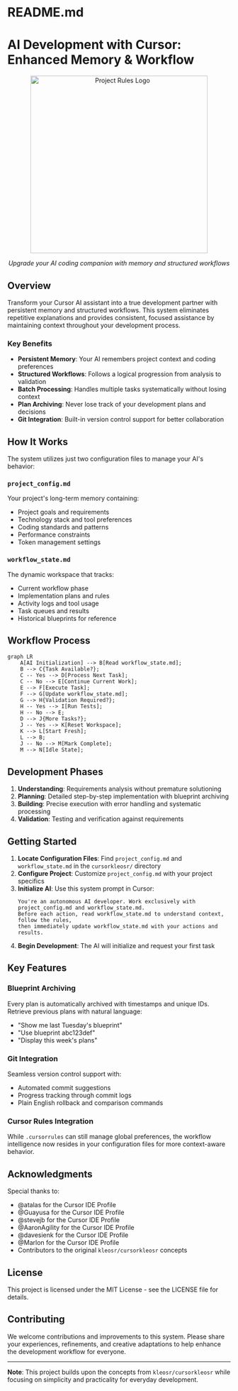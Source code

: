 # README.md

# AI Development with Cursor: Enhanced Memory & Workflow

<div align="center">
  <img src="https://i.ibb.co/tMy2cRkC/image-fx.png" alt="Project Rules Logo" width="400"/>
  <p><em>Upgrade your AI coding companion with memory and structured workflows</em></p>
</div>

## Overview

Transform your Cursor AI assistant into a true development partner with persistent memory and structured workflows. This system eliminates repetitive explanations and provides consistent, focused assistance by maintaining context throughout your development process.

### Key Benefits

- **Persistent Memory**: Your AI remembers project context and coding preferences
- **Structured Workflows**: Follows a logical progression from analysis to validation
- **Batch Processing**: Handles multiple tasks systematically without losing context
- **Plan Archiving**: Never lose track of your development plans and decisions
- **Git Integration**: Built-in version control support for better collaboration

## How It Works

The system utilizes just two configuration files to manage your AI's behavior:

### `project_config.md`
Your project's long-term memory containing:
- Project goals and requirements
- Technology stack and tool preferences
- Coding standards and patterns
- Performance constraints
- Token management settings

### `workflow_state.md`
The dynamic workspace that tracks:
- Current workflow phase
- Implementation plans and rules
- Activity logs and tool usage
- Task queues and results
- Historical blueprints for reference

## Workflow Process

```mermaid
graph LR
    A[AI Initialization] --> B[Read workflow_state.md];
    B --> C{Task Available?};
    C -- Yes --> D[Process Next Task];
    C -- No --> E[Continue Current Work];
    E --> F[Execute Task];
    F --> G[Update workflow_state.md];
    G --> H{Validation Required?};
    H -- Yes --> I[Run Tests];
    H -- No --> E;
    D --> J{More Tasks?};
    J -- Yes --> K[Reset Workspace];
    K --> L[Start Fresh];
    L --> B;
    J -- No --> M[Mark Complete];
    M --> N[Idle State];
```

## Development Phases

1. **Understanding**: Requirements analysis without premature solutioning
2. **Planning**: Detailed step-by-step implementation with blueprint archiving
3. **Building**: Precise execution with error handling and systematic processing
4. **Validation**: Testing and verification against requirements

## Getting Started

1. **Locate Configuration Files**: Find `project_config.md` and `workflow_state.md` in the `cursorkleosr/` directory
2. **Configure Project**: Customize `project_config.md` with your project specifics
3. **Initialize AI**: Use this system prompt in Cursor:
   ```
   You're an autonomous AI developer. Work exclusively with project_config.md and workflow_state.md. 
   Before each action, read workflow_state.md to understand context, follow the rules, 
   then immediately update workflow_state.md with your actions and results.
   ```
4. **Begin Development**: The AI will initialize and request your first task

## Key Features

### Blueprint Archiving
Every plan is automatically archived with timestamps and unique IDs. Retrieve previous plans with natural language:
- "Show me last Tuesday's blueprint"
- "Use blueprint abc123def"
- "Display this week's plans"

### Git Integration
Seamless version control support with:
- Automated commit suggestions
- Progress tracking through commit logs
- Plain English rollback and comparison commands

### Cursor Rules Integration
While `.cursorrules` can still manage global preferences, the workflow intelligence now resides in your configuration files for more context-aware behavior.

## Acknowledgments

Special thanks to:
- @atalas for the Cursor IDE Profile
- @Guayusa for the Cursor IDE Profile
- @stevejb for the Cursor IDE Profile
- @AaronAgility for the Cursor IDE Profile
- @davesienk for the Cursor IDE Profile
- @Marlon for the Cursor IDE Profile
- Contributors to the original `kleosr/cursorkleosr` concepts

## License

This project is licensed under the MIT License - see the LICENSE file for details.

## Contributing

We welcome contributions and improvements to this system. Please share your experiences, refinements, and creative adaptations to help enhance the development workflow for everyone.

---

**Note**: This project builds upon the concepts from `kleosr/cursorkleosr` while focusing on simplicity and practicality for everyday development.
```
